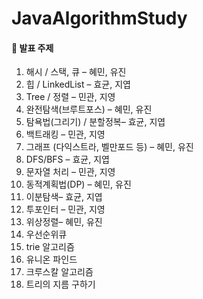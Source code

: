 # JavaAlgorithmStudy

#### 📌 발표 주제
1. 해시 / 스택, 큐 – 혜민, 유진
2. 힙 / LinkedList – 효균, 지엽
3. Tree / 정렬 – 민관, 지영
4. 완전탐색(브루트포스) – 혜민, 유진
5. 탐욕법(그리기) / 분할정복– 효균, 지엽
6. 백트래킹 – 민관, 지영
7. 그래프 (다익스트라, 벨만포드 등) – 혜민, 유진
8. DFS/BFS – 효균, 지엽
9. 문자열 처리 – 민관, 지영
10. 동적계획법(DP) – 혜민, 유진
11. 이분탐색– 효균, 지엽
12. 투포인터 – 민관, 지영
13. 위상정렬– 혜민, 유진
14. 우선순위큐
15. trie 알고리즘
16. 유니온 파인드
17. 크루스칼 알고리즘
18. 트리의 지름 구하기
